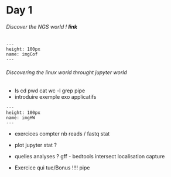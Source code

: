 # Day 1

###### Discover the NGS world !  __link__

```{figure}  https://lh3.googleusercontent.com/proxy/1rPwglBhZPOjyZDv_HOvsDuZBBlHTXOj064R8O06vycCmluJzzlkSoEfiD2KPZBDuKeKQYk2XBnA02BrG0mKuqOe1qeyfaMgihpNTwk
---
height: 100px
name: imgCof
---
```

###### Discovering the linux world throught jupyter world

* ls cd pwd cat wc -l grep pipe
* introduire exemple exo applicatifs


```{figure} https://www.potentialplusuk.org/wp-content/uploads/2020/07/Homework.jpeg
---
height: 100px
name: imgHW
---
```

* exercices compter nb reads / fastq stat

* plot jupyter stat ?

* quelles analyses ? gff - bedtools intersect localisation capture

* Exercice qui tue/Bonus !!!! pipe
